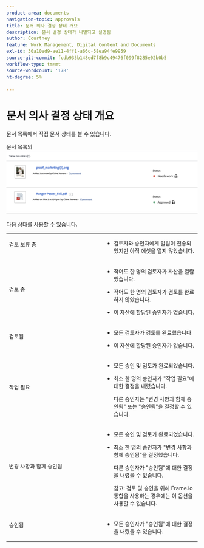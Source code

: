 ```yaml
---
product-area: documents
navigation-topic: approvals
title: 문서 의사 결정 상태 개요
description: 문서 결정 상태가 나열되고 설명됨
author: Courtney
feature: Work Management, Digital Content and Documents
exl-id: 30a10ed9-ae11-4ff1-a66c-58ea94fe9959
source-git-commit: fcdb935b148ed7f8b9c49476f099f8285e02b0b5
workflow-type: tm+mt
source-wordcount: '178'
ht-degree: 5%

---
```


# 문서 의사 결정 상태 개요

문서 목록에서 직접 문서 상태를 볼 수 있습니다.

문서 목록의 ![상태](assets/status-in-doc-list.png)


다음 상태를 사용할 수 있습니다.

<table>
            <col style="width: 50%;" />
            <col style="width: 50%;" />
            <tbody>
                 <tr>
                    <td>
                        검토 보류 중</p>
                    </td>
                    <td>
                        <ul>
                            <li>
                                검토자와 승인자에게 알림이 전송되었지만 아직 에셋을 열지 않았습니다.
                            </li>
                        </ul>
                    </td>
                </tr>
                 <tr>
                    <td>
                        검토 중</p>
                    </td>
                    <td>
                        <ul>
                            <li>
                                <p>적어도 한 명의 검토자가 자산을 열람했습니다.</p>
                            </li>
                            <li>
                                <p>적어도 한 명의 검토자가 검토를 완료하지 않았습니다.</p>
                            </li>
                            <li>
                                <p>이 자산에 할당된 승인자가 없습니다.</p>
                            </li>
                        </ul>
                    </td>
                </tr>
                 <tr>
                    <td>
                        검토됨</p>
                    </td>
                    <td>
                        <ul>
                            <li>
                                <p>모든 검토자가 검토를 완료했습니다</p>
                            </li>
                            <li>
                                <p>이 자산에 할당된 승인자가 없습니다.</p>
                            </li>
                        </ul>
                    </td>
                </tr>
                 <tr>
                    <td>작업 필요</p>
                    </td>
                    <td>
                        <ul>
                            <li>
                                <p>모든 승인 및 검토가 완료되었습니다.</p>
                            </li>
                            <li>
                                <p>최소 한 명의 승인자가 "작업 필요"에 대한 결정을 내렸습니다.</p>
                                <p>다른 승인자는 "변경 사항과 함께 승인됨" 또는 "승인됨"을 결정할 수 있습니다.
                            </li>
                        </ul>
                    </td>
                </tr>
                  <tr>
                    <td>변경 사항과 함께 승인됨</p>
                    </td>
                    <td>
                        <ul>
                            <li>
                                <p>모든 승인 및 검토가 완료되었습니다.</p>
                            </li>
                            <li>
                                <p>최소 한 명의 승인자가 "변경 사항과 함께 승인됨"을 결정했습니다.</p>
                                <p>다른 승인자가 "승인됨"에 대한 결정을 내렸을 수 있습니다.
                            </li>
                            <p>참고: 검토 및 승인을 위해 Frame.io 통합을 사용하는 경우에는 이 옵션을 사용할 수 없습니다.</p>
                        </ul>
                    </td>
                </tr>
                 <tr>
                    <td>승인됨</p>
                    </td>
                    <td>
                        <ul>
                           <!--<li>
                                <p>All approvals and reviews are complete</p>
                            </li>-->
                            <li>
                                <p>모든 승인자가 "승인됨"에 대한 결정을 내렸을 수 있습니다.
                            </li>
                        </ul>
                    </td>
                </tr>
           </tbody>
        </table>



<!--



<table>
            <col style="width: 50%;" />
            <col style="width: 50%;" />
            <tbody>
                 <tr>
                    <td>
                        Pending review</p>
                    </td>
                    <td>
                        <ul>
                            <li>
                                Reviewers and approvers have been notified, but have not yet opened the asset.
                            </li>
                        </ul>
                    </td>
                </tr>
                 <tr>
                    <td>
                        In review</p>
                    </td>
                    <td>
                        <ul>
                            <li>
                                <p>At least one reviewer or approver has viewed the asset</p>
                            </li>
                            <li>
                                <p>At least one reviewer has not completed their review</p><p>Or</p>
                                <p>At least one approver has not made an approval decision</p>
                            </li>
                        </ul>
                    </td>
                </tr>
                 <tr>
                    <td>
                        Reviewed</p>
                    </td>
                    <td>
                        <ul>
                            <li>
                                All reviews are complete
                            </li>
                            <li>
                                There are no approvers
                            </li>
                        </ul>
                    </td>
                </tr>
                 <tr>
                    <td>Needs work</p>
                    </td>
                    <td>
                        <ul>
                            <li>
                                <p>All approvals and reviews are complete</p>
                            </li>
                            <li>
                                <p>At least one approver has made a decision of "Needs work"</p>
                                <p>Other approvers may have given decisions of "Approved with changes" or "Approved"
                            </li>
                        </ul>
                    </td>
                </tr>
                  <tr>
                    <td>Approved with changes</p>
                    </td>
                    <td>
                        <ul>
                            <li>
                                <p>All approvals and reviews are complete</p>
                            </li>
                            <li>
                                <p>At least one approver has made a decision of "Approved with changes"</p>
                                <p>Other approvers may have given decisions of "Approved"
                            </li>
                        </ul>
                    </td>
                </tr>
                 <tr>
                    <td>Approved</p>
                    </td>
                    <td>
                        <ul>
                            <li>
                                <p>All approvals and reviews are complete</p>
                            </li>
                            <li>
                                <p>All approvers may have given decisions of "Approved"
                            </li>
                        </ul>
                    </td>
                </tr>
           </tbody>
        </table>


-->
